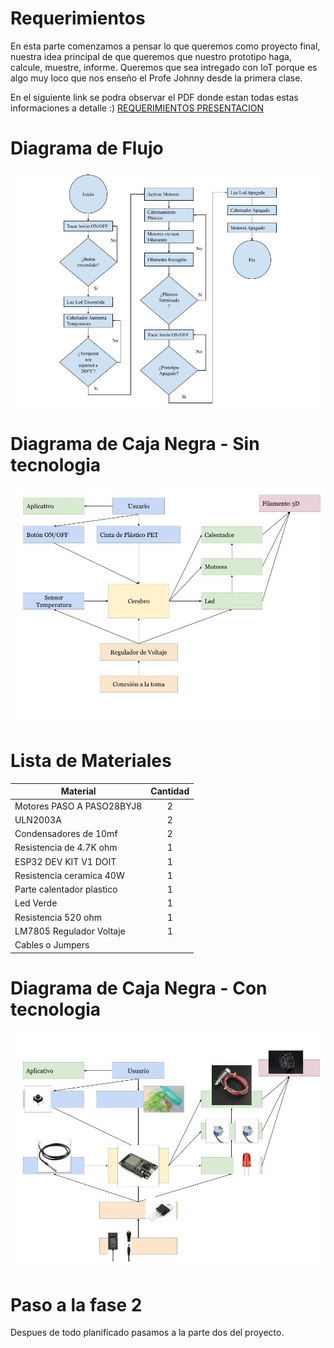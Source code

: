 # Requerimientos

En esta parte comenzamos a pensar lo que queremos como proyecto final, nuestra idea principal de que queremos que nuestro prototipo haga, calcule, muestre, informe. Queremos que sea intregado con IoT porque es algo muy loco que nos enseño el Profe Johnny desde la primera clase. 

En el siguiente link se podra observar el PDF donde estan todas estas informaciones a detalle :) [REQUERIMIENTOS PRESENTACION](https://github.com/tobermudezl/ProyectoFilamentadora3D/blob/main/1.%20Proceso%20de%20Planeacion/Requerimientos.pdf)
# Diagrama de Flujo
![alt text](https://github.com/tobermudezl/ProyectoFilamentadora3D/blob/main/1.%20Proceso%20de%20Planeacion/Diagrama%20de%20Flujo.jpg)

# Diagrama de Caja Negra - Sin tecnologia

![alt text](https://github.com/tobermudezl/ProyectoFilamentadora3D/blob/main/1.%20Proceso%20de%20Planeacion/Diagrama%20de%20Caja%20Negra.jpg)

# Lista de Materiales

|          **Material**         | **Cantidad**  | 
| ----------------------------- |:-------------:|
| Motores PASO A PASO28BYJ8     | 2             |  
| ULN2003A                      | 2             | 
| Condensadores de 10mf         | 2             |    
| Resistencia de 4.7K ohm       | 1             |  
| ESP32 DEV KIT V1 DOIT         | 1             |
| Resistencia ceramica 40W      | 1             |
| Parte calentador plastico     | 1             |
| Led Verde                     | 1             |
| Resistencia  520 ohm          | 1             | 
| LM7805 Regulador Voltaje      | 1             |
| Cables o Jumpers              |               |



# Diagrama de Caja Negra - Con tecnologia

![alt text](https://github.com/tobermudezl/ProyectoFilamentadora3D/blob/main/1.%20Proceso%20de%20Planeacion/Diagrama%20Tecnologico.jpg)


# Paso a la fase 2

Despues de todo planificado pasamos a la parte dos del proyecto.
